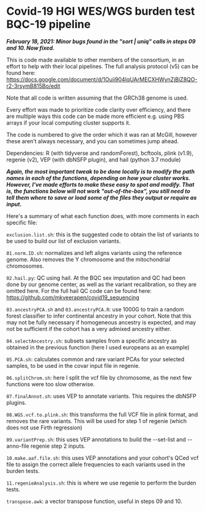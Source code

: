 # Covid-19 HGI WES/WGS burden test BQC-19 pipeline

***February 18, 2021: Minor bugs found in the "sort | uniq" calls in steps 09 and 10. Now fixed.***

This is code made available to other members of the consortium, in an effort to help with their local pipelines. The full analysis protocol (v5) can be found here: https://docs.google.com/document/d/1Ouii904IqUArMECXHWynZjBiZ8QO-r2-3rsymB815Bo/edit

Note that all code is written assuming that the GRCh38 genome is used.

Every effort was made to prioritize code clarity over efficiency, and there are multiple ways this code can be made more efficient e.g. using PBS arrays if your local computing cluster supports it.

The code is numbered to give the order which it was ran at McGill, however these aren't always necessary, and you can sometimes jump ahead.

Dependencies: R (with tidyverse and randomForest), bcftools, plink (v1.9), regenie (v2), VEP (with dbNSFP plugin), and hail (python 3.7 module)

***Again, the most important tweak to be done locally is to modify the path names in each of the functions, depending on how your cluster works. However, I've made efforts to make these easy to spot and modify. That is, the functions below will not work "out-of-the-box", you still need to tell them where to save or load some of the files they output or require as input.***

Here's a summary of what each function does, with more comments in each specific file:

`exclusion.list.sh`: this is the suggested code to obtain the list of variants to be used to build our list of exclusion variants.

`01.norm.ID.sh`: normalizes and left aligns variants using the reference genome. Also removes the Y chromosome and the mitochondrial chromosomes.

`02.hail.py`: QC using hail. At the BQC sex imputation and QC had been done by our genome center, as well as the variant recalibration, so they are omitted here. For the full hail QC code can be found here: https://github.com/mkveerapen/covid19_sequencing

`03.ancestryPCA.sh` and `03.ancestryPCA.R`: use 1000G to train a random forest classifier to infer continental ancestry in your cohort. Note that this may not be fully necessary if homogeneous ancestry is expected, and may not be sufficient if the cohort has a very admixed ancestry either.

`04.selectAncestry.sh`: subsets samples from a specific ancestry as obtained in the previous function (here I used europeans as an example)

`05.PCA.sh`: calculates common and rare variant PCAs for your selected samples, to be used in the covar input file in regenie.

`06.splitChrom.sh`: here I split the vcf file by chromosome, as the next few functions were too slow otherwise.

`07.finalAnnot.sh`: uses VEP to annotate variants. This requires the dbNSFP plugins.

`08.WGS.vcf.to.plink.sh`: this transforms the full VCF file in plink format, and removes the rare variants. This will be used for step 1 of regenie (which does not use Firth regression)

`09.variantPrep.sh`: this uses VEP annotations to build the --set-list and --anno-file regenie step 2 inputs.

`10.make.aaf.file.sh`: this uses VEP annotations and your cohort's QCed vcf file to assign the correct allele frequencies to each variants used in the burden tests.

`11.regenieAnalysis.sh`: this is where we use regenie to perform the burden tests.

`transpose.awk`: a vector transpose function, useful in steps 09 and 10.
